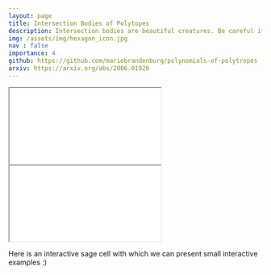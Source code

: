 ```yaml
---
layout: page
title: Intersection Bodies of Polytopes
description: Intersection bodies are beautiful creatures. Be careful if you find them in the tall grass.
img: /assets/img/hexagon_icon.jpg
nav : false
importance: 4
github: https://github.com/mariebrandenburg/polynomials-of-polytropes
arxiv: https://arxiv.org/abs/2006.01920
---
```

<script src="https://sagecell.sagemath.org/static/embedded_sagecell.js"></script>
<script>sagecell.makeSagecell({
	"inputLocation": ".sage",
	"hide": ["fullScreen", "language", "permalink"]
});</script>






<div class="row">
	<div class="col-sm mt mt-md">
        <div class="embed-responsive embed-responsive-1by1">
  			<iframe class="embed-responsive-item" src="../../assets/html/intersec_cube.html"></iframe>
		</div>
    </div>
    <div class="col-sm mt mt-md">
        <div class="embed-responsive embed-responsive-1by1">
  			<iframe class="embed-responsive-item" src="../../assets/html/intersec_cube_shifted.html"></iframe>
		</div>
    </div>
</div>


Here is an interactive sage cell with which we can present small interactive examples :)

<div class="sage">
  <script type="text/x-sage">
1 + 2
  </script>
</div>